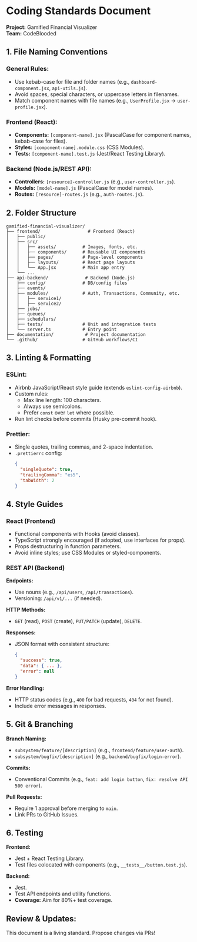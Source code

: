 

# Coding Standards Document  
**Project:** Gamified Financial Visualizer  
**Team:** CodeBlooded  

## 1. File Naming Conventions  

### General Rules:
- Use kebab-case for file and folder names (e.g., `dashboard-component.jsx`, `api-utils.js`).  
- Avoid spaces, special characters, or uppercase letters in filenames.  
- Match component names with file names (e.g., `UserProfile.jsx` → `user-profile.jsx`).  

### Frontend (React): 
- **Components:** `[component-name].jsx` (PascalCase for component names, kebab-case for files).  
- **Styles:** `[component-name].module.css` (CSS Modules).  
- **Tests:** `[component-name].test.js` (Jest/React Testing Library).  

### Backend (Node.js/REST API):
- **Controllers:** `[resource]-controller.js` (e.g., `user-controller.js`).  
- **Models:** `[model-name].js` (PascalCase for model names).  
- **Routes:** `[resource]-routes.js` (e.g., `auth-routes.js`).  

## 2. Folder Structure

```
gamified-financial-visualizer/  
├── frontend/                  # Frontend (React)  
│   ├── public/  
│   ├── src/  
│   │   ├── assets/          # Images, fonts, etc.  
│   │   ├── components/      # Reusable UI components  
│   │   ├── pages/           # Page-level components  
│   │   ├── layouts/         # React page layouts 
│   │   └── App.jsx          # Main app entry  
│   └── ...  
├── api-backend/              # Backend (Node.js)  
│   ├── config/              # DB/config files  
│   ├── events/  
│   ├── modules/             # Auth, Transactions, Community, etc.
│   │   ├── service1/     
│   │   ├── service2/     
│   ├── jobs/  
│   ├── queues/  
│   ├── schedulars/  
│   ├── tests/               # Unit and integration tests
│   └── server.ts            # Entry point  
├── documentation/            # Project documentation  
└── .github/                 # GitHub workflows/CI  
```

## 3. Linting & Formatting

### ESLint:
- Airbnb JavaScript/React style guide (extends `eslint-config-airbnb`).  
- Custom rules:  
  - Max line length: 100 characters.  
  - Always use semicolons.  
  - Prefer `const` over `let` where possible.  
- Run lint checks before commits (Husky pre-commit hook).  

### Prettier: 
- Single quotes, trailing commas, and 2-space indentation.  
- `.prettierrc` config:
  ```json
  {
    "singleQuote": true,
    "trailingComma": "es5",
    "tabWidth": 2
  }
  ```

## 4. Style Guides

### React (Frontend) 
- Functional components with Hooks (avoid classes).  
- TypeScript strongly encouraged (if adopted, use interfaces for props).  
- Props destructuring in function parameters.  
- Avoid inline styles; use CSS Modules or styled-components.  

### REST API (Backend)
**Endpoints:**
- Use nouns (e.g., `/api/users`, `/api/transactions`).  
- Versioning: `/api/v1/...` (if needed).  

**HTTP Methods:**
- `GET` (read), `POST` (create), `PUT/PATCH` (update), `DELETE`.  

**Responses:**
- JSON format with consistent structure:  
  ```json
  {
    "success": true,
    "data": { ... },
    "error": null
  }
  ```			

**Error Handling:**
- HTTP status codes (e.g., `400` for bad requests, `404` for not found).  
- Include error messages in responses.  

## 5. Git & Branching

**Branch Naming:**
- `subsystem/feature/[description]` (e.g., `frontend/feature/user-auth`).  
- `subsystem/bugfix/[description]` (e.g., `backend/bugfix/login-error`).  

**Commits:**
- Conventional Commits (e.g., `feat: add login button`, `fix: resolve API 500 error`).  

**Pull Requests:**
- Require 1 approval before merging to `main`.  
- Link PRs to GitHub Issues.  

## 6. Testing

**Frontend:** 
- Jest + React Testing Library.  
- Test files colocated with components (e.g., `__tests__/button.test.js`).  

**Backend:** 
- Jest.  
- Test API endpoints and utility functions.  
- **Coverage:** Aim for 80%+ test coverage.  

## Review & Updates:
This document is a living standard. Propose changes via PRs!
